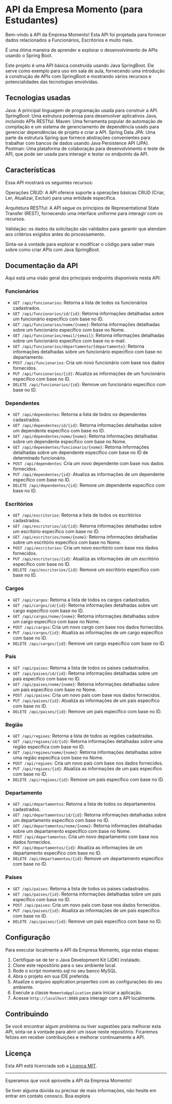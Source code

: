 # API da Empresa Momento (para Estudantes)

Bem-vindo à API da Empresa Momento! Esta API foi projetada para fornecer dados relacionados a Funcionários, Escritórios e muito mais. 

É uma ótima maneira de aprender e explorar o desenvolvimento de APIs usando o Spring Boot.

Este projeto é uma API básica construída usando Java SpringBoot. Ele serve como exemplo para uso em sala de aula, fornecendo uma introdução à construção de APIs com SpringBoot e mostrando vários recursos e potencialidades das tecnologias envolvidas.

## Tecnologias usadas
Java: A principal linguagem de programação usada para construir a API.
SpringBoot: Uma estrutura poderosa para desenvolver aplicativos Java, incluindo APIs RESTful.
Maven: Uma ferramenta popular de automação de compilação e um sistema de gerenciamento de dependência usado para gerenciar dependências de projeto e criar a API.
Spring Data JPA: Uma parte da estrutura Spring que fornece abstrações convenientes para trabalhar com bancos de dados usando Java Persistence API (JPA).
Postman: Uma plataforma de colaboração para desenvolvimento e teste de API, que pode ser usada para interagir e testar os endpoints da API.

## Características

Essa API mostrará os seguintes recursos:

Operações CRUD: A API oferece suporte a operações básicas CRUD (Criar, Ler, Atualizar, Excluir) para uma entidade específica.

Arquitetura RESTful: A API segue os princípios de Representational State Transfer (REST), fornecendo uma interface uniforme para interagir com os recursos.

Validação: os dados da solicitação são validados para garantir que atendam aos critérios exigidos antes do processamento.

Sinta-se à vontade para explorar e modificar o código para saber mais sobre como criar APIs com Java SpringBoot.


## Documentação da API

Aqui está uma visão geral dos principais endpoints disponíveis nesta API:

### Funcionários

- `GET /api/funcionarios`: Retorna a lista de todos os funcionários cadastrados.
- `GET /api/funcionarios/id/{id}`: Retorna informações detalhadas sobre um funcionário específico com base no ID.
- `GET /api/funcionarios/nome/{nome}`: Retorna informações detalhadas sobre um funcionário específico com base no Nome.
- `GET /api/funcionarios/email/{email}`: Retorna informações detalhadas sobre um funcionário específico com base no e-mail.
- `GET /api/funcionarios/departamento/{departamento}`: Retorna informações detalhadas sobre um funcionário específico com base no departamento.
- `POST /api/funcionarios`: Cria um novo funcionário com base nos dados fornecidos.
- `PUT /api/funcionarios/{id}`: Atualiza as informações de um funcionário específico com base no ID.
- `DELETE /api/funcionarios/{id}`: Remove um funcionário específico com base no ID.


### Dependentes

- `GET /api/dependentes`: Retorna a lista de todos os dependentes cadastrados.
- `GET /api/dependentes/id/{id}`: Retorna informações detalhadas sobre um dependente específico com base no ID.
- `GET /api/dependentes/nome/{nome}`: Retorna informações detalhadas sobre um dependente específico com base no Nome.
- `GET /api/dependentes/funcionario/{nome}`: Retorna informações detalhadas sobre um dependente específico com base no ID de determinado funcionário.
- `POST /api/dependentes`: Cria um novo dependente com base nos dados fornecidos.
- `PUT /api/dependentes/{id}`: Atualiza as informações de um dependente específico com base no ID.
- `DELETE /api/dependentes/{id}`: Remove um dependente específico com base no ID.

### Escritórios

- `GET /api/escritorios`: Retorna a lista de todos os escritórios cadastrados.
- `GET /api/escritorios/id/{id}`: Retorna informações detalhadas sobre um escritório específico com base no ID.
- `GET /api/escritorios/nome/{nome}`: Retorna informações detalhadas sobre um escritório específico com base no Nome.
- `POST /api/escritorios`: Cria um novo escritório com base nos dados fornecidos.
- `PUT /api/escritorios/{id}`: Atualiza as informações de um escritório específico com base no ID.
- `DELETE /api/escritorios/{id}`: Remove um escritório específico com base no ID.

### Cargos

- `GET /api/cargos`: Retorna a lista de todos os cargos cadastrados.
- `GET /api/cargos/id/{id}`: Retorna informações detalhadas sobre um cargo específico com base no ID.
- `GET /api/cargos/nome/{nome}`: Retorna informações detalhadas sobre um cargo específico com base no Nome.
- `POST /api/cargos`: Cria um novo cargo com base nos dados fornecidos.
- `PUT /api/cargos/{id}`: Atualiza as informações de um cargo específico com base no ID.
- `DELETE /api/cargos/{id}`: Remove um cargo específico com base no ID.

### País

- `GET /api/paises`: Retorna a lista de todos os paises cadastrados.
- `GET /api/paises/id/{id}`: Retorna informações detalhadas sobre um país específico com base no ID.
- `GET /api/paises/nome/{nome}`: Retorna informações detalhadas sobre um país específico com base no Nome.
- `POST /api/paises`: Cria um novo país com base nos dados fornecidos.
- `PUT /api/paises/{id}`: Atualiza as informações de um país específico com base no ID.
- `DELETE /api/paises/{id}`: Remove um país específico com base no ID.

### Região

- `GET /api/regioes`: Retorna a lista de todos as regiões cadastradas.
- `GET /api/regioes/id/{id}`: Retorna informações detalhadas sobre uma região específica com base no ID.
- `GET /api/regioes/nome/{nome}`: Retorna informações detalhadas sobre uma região específica com base no Nome.
- `POST /api/regioes`: Cria um novo país com base nos dados fornecidos.
- `PUT /api/regioes/{id}`: Atualiza as informações de um país específico com base no ID.
- `DELETE /api/regioes/{id}`: Remove um país específico com base no ID.

### Departamento

- `GET /api/departamentos`: Retorna a lista de todos os departamentos cadastrados.
- `GET /api/departamentos/id/{id}`: Retorna informações detalhadas sobre um departamento específico com base no ID.
- `GET /api/departamentos/nome/{nome}`: Retorna informações detalhadas sobre um departamento específico com base no Nome.
- `POST /api/departamentos`: Cria um novo departamento com base nos dados fornecidos.
- `PUT /api/departamentos/{id}`: Atualiza as informações de um departamento específico com base no ID.
- `DELETE /api/departamentos/{id}`: Remove um departamento específico com base no ID.

### Países

- `GET /api/paises`: Retorna a lista de todos os paises cadastrados.
- `GET /api/paises/{id}`: Retorna informações detalhadas sobre um país específico com base no ID.
- `POST /api/paises`: Cria um novo país com base nos dados fornecidos.
- `PUT /api/paises/{id}`: Atualiza as informações de um país específico com base no ID.
- `DELETE /api/paises/{id}`: Remove um país específico com base no ID.

## Configuração

Para executar localmente a API da Empresa Momento, siga estas etapas:

1. Certifique-se de ter o Java Development Kit (JDK) instalado.
2. Clone este repositório para o seu ambiente local.
3. Rode o script momento.sql no seu banco MySQL.
4. Abra o projeto em sua IDE preferida.
5. Atualize o arquivo application.properties com as configurações do seu ambiente.
6. Execute a classe `MomentoApplication` para iniciar a aplicação.
7. Acesse `http://localhost:8080` para interagir com a API localmente.

## Contribuindo

Se você encontrar algum problema ou tiver sugestões para melhorar esta API, sinta-se à vontade para abrir um issue neste repositório. 
Ficaremos felizes em receber contribuições e melhorar continuamente a API.

## Licença

Esta API está licenciada sob a [Licença MIT](https://opensource.org/licenses/MIT).

---

Esperamos que você aproveite a API da Empresa Momento! 

Se tiver alguma dúvida ou precisar de mais informações, não hesite em entrar em contato conosco. Boa explora
